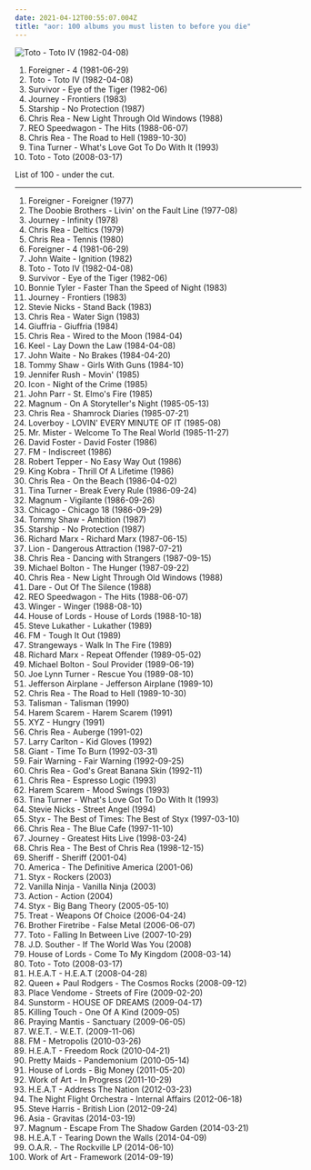 ```yaml
---
date: 2021-04-12T00:55:07.004Z
title: "aor: 100 albums you must listen to before you die"
---
```

![Toto - Toto IV (1982-04-08)](http://coverartarchive.org/release/c7c6a575-1d22-40d9-a112-bca069207eb6/14497556057-500.jpg "Toto - Toto IV (1982-04-08)")
<ol class="albums">
<li data-cover="http://coverartarchive.org/release/e781d7d3-0687-400c-846e-ec4f77e3ec53/3024479189-500.jpg" data-tags="80s, classic rock, hard rock, rock" role="button">Foreigner - 4 (1981-06-29)</li>
<li data-cover="http://coverartarchive.org/release/c7c6a575-1d22-40d9-a112-bca069207eb6/14497556057-500.jpg" data-tags="80s, classic rock, soft rock" role="button">Toto - Toto IV (1982-04-08)</li>
<li data-cover="https://img.discogs.com/y88qrHBQo7b3p1z2HE4v4_mSLgU=/fit-in/600x597/filters:strip_icc():format(jpeg):mode_rgb():quality(90)/discogs-images/R-412956-1389509573-3536.jpeg.jpg" data-tags="classic rock, hard rock, rock" role="button">Survivor - Eye of the Tiger (1982-06)</li>
<li data-cover="https://img.discogs.com/Ze5ji2MfBZB0g6EQe4GSDfpL9f4=/fit-in/600x595/filters:strip_icc():format(jpeg):mode_rgb():quality(90)/discogs-images/R-1455421-1450631742-4844.jpeg.jpg" data-tags="classic rock, hard rock, 80s" role="button">Journey - Frontiers (1983)</li>
<li data-cover="https://img.discogs.com/li6_jIDYQpWodxZn8rkHyInht7c=/fit-in/600x600/filters:strip_icc():format(jpeg):mode_rgb():quality(90)/discogs-images/R-1239136-1356563111-3834.jpeg.jpg" data-tags="80s, nothings gonna stop us now, beat patrol, set the night to music, babylon" role="button">Starship - No Protection (1987)</li>
<li data-cover="https://img.discogs.com/S3iViJFV1f90nU_Bygin0zHI8lQ=/fit-in/299x300/filters:strip_icc():format(jpeg):mode_rgb():quality(90)/discogs-images/R-10057567-1490879704-3159.jpeg.jpg" data-tags="soft rock, adult contemporary, aor, blues rock" role="button">Chris Rea - New Light Through Old Windows (1988)</li>
<li data-cover="http://coverartarchive.org/release/1dca14ba-4e08-3506-89a8-0dcd2ae3f7a2/14357566966-500.jpg" data-tags="80s, reo speedwagon, classic rock" role="button">REO Speedwagon - The Hits (1988-06-07)</li>
<li data-cover="http://coverartarchive.org/release/4b0bcf5d-9d9e-3835-8f61-63464010b66e/3100610198-500.jpg" data-tags="soft rock, aor, rock, adult contemporary, blues rock, chris rea" role="button">Chris Rea - The Road to Hell (1989-10-30)</li>
<li data-cover="http://coverartarchive.org/release/e4d95059-df27-42bd-ac8f-7c5bf82e6aca/13886547423-500.jpg" data-tags="tina turner" role="button">Tina Turner - What's Love Got To Do With It (1993)</li>
<li data-cover="http://coverartarchive.org/release/45038c35-32de-4256-b41b-c2a20cac826f/13758380977-500.jpg" data-tags="rock" role="button">Toto - Toto (2008-03-17)</li>
</ol>
List of 100 - under the cut.
<!-- more -->

_________________

<ol class="albums">
<li data-cover="http://coverartarchive.org/release/d5ceb9b2-3226-3eb5-91db-b5b1b5a8c673/25420475925-500.jpg" data-tags="classic rock" role="button">
Foreigner - Foreigner (1977)
</li>
<li data-cover="http://coverartarchive.org/release/0ea223b0-fee7-4b3d-8c6f-db11daa8c788/22970084432-500.jpg" data-tags="classic rock, rock, soft rock, southern rock, yacht rock" role="button">
The Doobie Brothers - Livin' on the Fault Line (1977-08)
</li>
<li data-cover="http://coverartarchive.org/release/50b70acd-81fb-39df-9dca-dac32f4971d4/5686740202-500.jpg" data-tags="classic rock, rock" role="button">
Journey - Infinity (1978)
</li>
<li data-cover="http://coverartarchive.org/release/f6d268b3-5fea-417f-ac77-bd9bc4e6eeb7/14078500563-500.jpg" data-tags="soft rock, adult contemporary, aor, blues rock" role="button">
Chris Rea - Deltics (1979)
</li>
<li data-cover="http://coverartarchive.org/release/34072ce8-ef85-4d0a-878b-8ef570438743/5767148525-500.jpg" data-tags="soft rock, adult contemporary, aor, blues rock" role="button">
Chris Rea - Tennis (1980)
</li>
<li data-cover="http://coverartarchive.org/release/e781d7d3-0687-400c-846e-ec4f77e3ec53/3024479189-500.jpg" data-tags="80s, classic rock, hard rock, rock" role="button">
Foreigner - 4 (1981-06-29)
</li>
<li data-cover="https://img.discogs.com/GCphmncS9gTdZzFyFh71ruzvd38=/fit-in/500x507/filters:strip_icc():format(jpeg):mode_rgb():quality(90)/discogs-images/R-1806941-1244577482.jpeg.jpg" data-tags="aor, 80s rock" role="button">
John Waite - Ignition (1982)
</li>
<li data-cover="http://coverartarchive.org/release/c7c6a575-1d22-40d9-a112-bca069207eb6/14497556057-500.jpg" data-tags="80s, classic rock, soft rock" role="button">
Toto - Toto IV (1982-04-08)
</li>
<li data-cover="https://img.discogs.com/y88qrHBQo7b3p1z2HE4v4_mSLgU=/fit-in/600x597/filters:strip_icc():format(jpeg):mode_rgb():quality(90)/discogs-images/R-412956-1389509573-3536.jpeg.jpg" data-tags="classic rock, hard rock, rock" role="button">
Survivor - Eye of the Tiger (1982-06)
</li>
<li data-cover="http://coverartarchive.org/release/7a9017e4-cd8a-4375-803c-52edb9c173ce/23446264259-500.jpg" data-tags="female vocalists, 80s" role="button">
Bonnie Tyler - Faster Than the Speed of Night (1983)
</li>
<li data-cover="https://img.discogs.com/Ze5ji2MfBZB0g6EQe4GSDfpL9f4=/fit-in/600x595/filters:strip_icc():format(jpeg):mode_rgb():quality(90)/discogs-images/R-1455421-1450631742-4844.jpeg.jpg" data-tags="classic rock, hard rock, 80s" role="button">
Journey - Frontiers (1983)
</li>
<li data-cover="http://coverartarchive.org/release/d67f9f62-a876-4af8-9c77-0940a6a06146/27392038245-500.jpg" data-tags="80s, female vocalists, adult contemporary, aor" role="button">
Stevie Nicks - Stand Back (1983)
</li>
<li data-cover="http://coverartarchive.org/release/e058b956-b525-4374-bd4a-8ae830dc603e/7065445512-500.jpg" data-tags="80s" role="button">
Chris Rea - Water Sign (1983)
</li>
<li data-cover="https://img.discogs.com/x0sXuIKzwXgVo6uw4kAR-ROIb-o=/fit-in/380x373/filters:strip_icc():format(jpeg):mode_rgb():quality(90)/discogs-images/R-927168-1173707030.jpeg.jpg" data-tags="rock, 80s, hard rock, aor, melodic rock, glam metal" role="button">
Giuffria - Giuffria (1984)
</li>
<li data-cover="https://img.discogs.com/ox6kfYWILLzdvZPO4JZkVFWfOpY=/fit-in/600x586/filters:strip_icc():format(jpeg):mode_rgb():quality(90)/discogs-images/R-3923142-1511625035-1049.jpeg.jpg" data-tags="soft rock, adult contemporary, aor, blues rock" role="button">
Chris Rea - Wired to the Moon (1984-04)
</li>
<li data-cover="https://img.discogs.com/LVGW1XEBzrByg1xl1k2uorNTleU=/fit-in/400x400/filters:strip_icc():format(jpeg):mode_rgb():quality(90)/discogs-images/R-2173526-1267974914.jpeg.jpg" data-tags="80s, hard rock, hair metal" role="button">
Keel - Lay Down the Law (1984-04-08)
</li>
<li data-cover="http://coverartarchive.org/release/2ac5eeb7-920a-4b76-a5fe-e571bbb06cdc/10717407200-500.jpg" data-tags="80s" role="button">
John Waite - No Brakes (1984-04-20)
</li>
<li data-cover="https://img.discogs.com/F8RuMmciOuAdCvJ8GtktaPCFtvM=/fit-in/600x598/filters:strip_icc():format(jpeg):mode_rgb():quality(90)/discogs-images/R-1118403-1522229086-7670.jpeg.jpg" data-tags="aor, melodic rock" role="button">
Tommy Shaw - Girls With Guns (1984-10)
</li>
<li data-cover="https://img.discogs.com/Lu4v9Z4eMdnjvRIDDRupruyGKE0=/fit-in/451x458/filters:strip_icc():format(jpeg):mode_rgb():quality(90)/discogs-images/R-488085-1122019579.jpg.jpg" data-tags="80s, adult contemporary, diva, aor, italo disco, electronic music, eurodisco, 80er, elektronische musik, pinossa soittimen vieressa" role="button">
Jennifer Rush - Movin' (1985)
</li>
<li data-cover="https://img.discogs.com/vV3KowX2nxr4Q02so1Xy_t-hAzE=/fit-in/600x600/filters:strip_icc():format(jpeg):mode_rgb():quality(90)/discogs-images/R-2163318-1426562849-1813.jpeg.jpg" data-tags="heavy metal, hard rock, hair metal, aor, glam rock, melodic metal, melodic rock" role="button">
Icon - Night of the Crime (1985)
</li>
<li data-cover="http://coverartarchive.org/release/3c547880-d662-4894-a4bd-071458a5f34e/6868825585-500.jpg" data-tags="80s, pop rock, aor, melodic rock" role="button">
John Parr - St. Elmo's Fire (1985)
</li>
<li data-cover="http://coverartarchive.org/release/50665367-db17-4bd4-8988-6fa96a261459/21434247581-500.jpg" data-tags="hard rock" role="button">
Magnum - On A Storyteller's Night (1985-05-13)
</li>
<li data-cover="http://coverartarchive.org/release/c2fa8fd0-c101-39b6-8229-8270fb074126/6193085847-500.jpg" data-tags="soft rock, aor, adult contemporary, blues rock" role="button">
Chris Rea - Shamrock Diaries (1985-07-21)
</li>
<li data-cover="http://coverartarchive.org/release/25ec674b-40eb-4cb6-a5c8-85b717d9208f/10028664111-500.jpg" data-tags="80s" role="button">
Loverboy - LOVIN' EVERY MINUTE OF IT (1985-08)
</li>
<li data-cover="https://img.discogs.com/ucpnVc6WY4qlWIzByeRHsxeMr7A=/fit-in/600x600/filters:strip_icc():format(jpeg):mode_rgb():quality(90)/discogs-images/R-393650-1542891507-7260.jpeg.jpg" data-tags="80s" role="button">
Mr. Mister - Welcome To The Real World (1985-11-27)
</li>
<li data-cover="http://coverartarchive.org/release/ddca2d68-47e2-4235-9ecc-45f7348b20a3/13758489426-500.jpg" data-tags="80s, adult contemporary, songwriter, aor, composer, west coast, david foster, back in the day fav albums" role="button">
David Foster - David Foster (1986)
</li>
<li data-cover="https://img.discogs.com/hrynvbJ3c1dk6oP66uL2kFltb4c=/fit-in/300x226/filters:strip_icc():format(jpeg):mode_rgb():quality(90)/discogs-images/R-11807527-1523751577-6463.jpeg.jpg" data-tags="aor" role="button">
FM - Indiscreet (1986)
</li>
<li data-cover="https://img.discogs.com/pwlZu5v7cHkVCQuzHiAyILnAKuM=/fit-in/533x516/filters:strip_icc():format(jpeg):mode_rgb():quality(90)/discogs-images/R-610093-1138899691.jpeg.jpg" data-tags="classic rock, 80s, aor, great songs" role="button">
Robert Tepper - No Easy Way Out (1986)
</li>
<li data-cover="https://img.discogs.com/70lzbt4s2Zqo386vA_EqUgCdfDQ=/fit-in/600x605/filters:strip_icc():format(jpeg):mode_rgb():quality(90)/discogs-images/R-3692099-1340674621-4666.jpeg.jpg" data-tags="aor, glam metal, king kobra, thrill of a lifetime, woodpile" role="button">
King Kobra - Thrill Of A Lifetime (1986)
</li>
<li data-cover="http://coverartarchive.org/release/b5df207c-87eb-383b-9e19-7db601e4a44c/3479880167-500.jpg" data-tags="soft rock, aor, adult contemporary, blues rock" role="button">
Chris Rea - On the Beach (1986-04-02)
</li>
<li data-cover="http://coverartarchive.org/release/52125f2b-6413-4abb-bfe3-212e7c248383/3198056650-500.jpg" data-tags="80s" role="button">
Tina Turner - Break Every Rule (1986-09-24)
</li>
<li data-cover="http://coverartarchive.org/release/2da97b22-f71a-39e3-877f-5429438cf458/7357204456-500.jpg" data-tags="hard rock" role="button">
Magnum - Vigilante (1986-09-26)
</li>
<li data-cover="https://img.discogs.com/IxyplBkTmjLylzdCSmRhMWM8JNI=/fit-in/600x600/filters:strip_icc():format(jpeg):mode_rgb():quality(90)/discogs-images/R-7720117-1447423717-9946.jpeg.jpg" data-tags="80s, pop rock, adult contemporary, aor, my favourite album" role="button">
Chicago - Chicago 18 (1986-09-29)
</li>
<li data-cover="http://coverartarchive.org/release/8b056cba-2e63-4a01-b107-8abcb97ce42c/20515229789-500.jpg" data-tags="aor, melodic rock" role="button">
Tommy Shaw - Ambition (1987)
</li>
<li data-cover="https://img.discogs.com/li6_jIDYQpWodxZn8rkHyInht7c=/fit-in/600x600/filters:strip_icc():format(jpeg):mode_rgb():quality(90)/discogs-images/R-1239136-1356563111-3834.jpeg.jpg" data-tags="80s, nothings gonna stop us now, beat patrol, set the night to music, babylon" role="button">
Starship - No Protection (1987)
</li>
<li data-cover="https://img.discogs.com/q-egR2p92mvjHZpRILKJqXJZkEU=/fit-in/600x450/filters:strip_icc():format(jpeg):mode_rgb():quality(90)/discogs-images/R-12277460-1566069557-3133.jpeg.jpg" data-tags="soul, 80s, soft rock, adult contemporary, aor, 80s-90s pop, my fav songs, richard marx" role="button">
Richard Marx - Richard Marx (1987-06-15)
</li>
<li data-cover="https://img.discogs.com/yX2iIY-AIBknL4oZ0K7WRsgU8OI=/fit-in/600x592/filters:strip_icc():format(jpeg):mode_rgb():quality(90)/discogs-images/R-2227790-1430557940-6513.jpeg.jpg" data-tags="hard rock, hair metal, aor, wants, glam metal" role="button">
Lion - Dangerous Attraction (1987-07-21)
</li>
<li data-cover="http://coverartarchive.org/release/532539a2-d882-4511-a458-8c25a63ca3f3/12684262889-500.jpg" data-tags="soft rock, aor, adult contemporary, blues rock" role="button">
Chris Rea - Dancing with Strangers (1987-09-15)
</li>
<li data-cover="http://coverartarchive.org/release/8c840a01-b87d-482a-91c5-6cbf2ffb495c/11409282738-500.jpg" data-tags="aor, michael bolton" role="button">
Michael Bolton - The Hunger (1987-09-22)
</li>
<li data-cover="https://img.discogs.com/S3iViJFV1f90nU_Bygin0zHI8lQ=/fit-in/299x300/filters:strip_icc():format(jpeg):mode_rgb():quality(90)/discogs-images/R-10057567-1490879704-3159.jpeg.jpg" data-tags="soft rock, adult contemporary, aor, blues rock" role="button">
Chris Rea - New Light Through Old Windows (1988)
</li>
<li data-cover="http://coverartarchive.org/release/5803950a-ad86-3ad0-b5a9-336b8ce78399/10071436622-500.jpg" data-tags="aor, steelheart" role="button">
Dare - Out Of The Silence (1988)
</li>
<li data-cover="http://coverartarchive.org/release/1dca14ba-4e08-3506-89a8-0dcd2ae3f7a2/14357566966-500.jpg" data-tags="80s, reo speedwagon, classic rock" role="button">
REO Speedwagon - The Hits (1988-06-07)
</li>
<li data-cover="http://coverartarchive.org/release/c739cba6-9dc7-4ef6-bcc0-47cf9d68cf08/13723459826-500.jpg" data-tags="hard rock" role="button">
Winger - Winger (1988-08-10)
</li>
<li data-cover="https://img.discogs.com/L74r4HJ60cw1SJk3MXLORfYgdUY=/fit-in/600x600/filters:strip_icc():format(jpeg):mode_rgb():quality(90)/discogs-images/R-2111765-1328172385.jpeg.jpg" data-tags="hard rock, glam metal" role="button">
House of Lords - House of Lords (1988-10-18)
</li>
<li data-cover="http://coverartarchive.org/release/b32e4eec-1cc6-461d-8ba4-bc9faa148329/20475850310-500.jpg" data-tags="hard rock, aor, transym, aufnehmen, musicalmessradio" role="button">
Steve Lukather - Lukather (1989)
</li>
<li data-cover="http://coverartarchive.org/release/a6995517-1cdc-3dc3-b1bc-484b5bfaf675/6644759095-500.jpg" data-tags="aor" role="button">
FM - Tough It Out (1989)
</li>
<li data-cover="https://img.discogs.com/GZJVpHF4poPyBKTmHI7djti5Brc=/fit-in/600x597/filters:strip_icc():format(jpeg):mode_rgb():quality(90)/discogs-images/R-2746319-1412776970-5498.jpeg.jpg" data-tags="aor, melodic hard rock" role="button">
Strangeways - Walk In The Fire (1989)
</li>
<li data-cover="https://img.discogs.com/Y9Q2t4U5jwPJRmfmVXG1WL_7s50=/fit-in/600x602/filters:strip_icc():format(jpeg):mode_rgb():quality(90)/discogs-images/R-830792-1193871077.jpeg.jpg" data-tags="80s" role="button">
Richard Marx - Repeat Offender (1989-05-02)
</li>
<li data-cover="http://coverartarchive.org/release/6b22a882-6469-4cde-be12-47352a1ad8c8/11409302751-500.jpg" data-tags="michael bolton" role="button">
Michael Bolton - Soul Provider (1989-06-19)
</li>
<li data-cover="https://img.discogs.com/8MxX6c3jd3LpZn76P-eDe2fmCrE=/fit-in/600x598/filters:strip_icc():format(jpeg):mode_rgb():quality(90)/discogs-images/R-2123033-1280061129.jpeg.jpg" data-tags="hard rock, aor" role="button">
Joe Lynn Turner - Rescue You (1989-08-10)
</li>
<li data-cover="https://img.discogs.com/YbMohjRHQvZz6Q2CnY5-jYk3wAs=/fit-in/600x585/filters:strip_icc():format(jpeg):mode_rgb():quality(90)/discogs-images/R-2034421-1316139882.jpeg.jpg" data-tags="80s, pop rock, aor, melodic rock, jefferson airplane, dako vinyl collection, j airplane" role="button">
Jefferson Airplane - Jefferson Airplane (1989-10)
</li>
<li data-cover="http://coverartarchive.org/release/4b0bcf5d-9d9e-3835-8f61-63464010b66e/3100610198-500.jpg" data-tags="soft rock, aor, rock, adult contemporary, blues rock, chris rea" role="button">
Chris Rea - The Road to Hell (1989-10-30)
</li>
<li data-cover="https://img.discogs.com/QoLun5MCRPk_7KlO9EB5A_VVu8E=/fit-in/268x266/filters:strip_icc():format(jpeg):mode_rgb():quality(90)/discogs-images/R-12373598-1533955983-1533.jpeg.jpg" data-tags="hard rock" role="button">
Talisman - Talisman (1990)
</li>
<li data-cover="https://img.discogs.com/qAbeSAJm5ONJ7_ZfAIlzRzdBxiA=/fit-in/500x500/filters:strip_icc():format(jpeg):mode_rgb():quality(90)/discogs-images/R-4499111-1367804146-4295.jpeg.jpg" data-tags="aor" role="button">
Harem Scarem - Harem Scarem (1991)
</li>
<li data-cover="http://coverartarchive.org/release/1cd84349-9db1-42e2-97d3-f4b16a51be5f/24622595432-500.jpg" data-tags="hard rock" role="button">
XYZ - Hungry (1991)
</li>
<li data-cover="https://img.discogs.com/dTZjgdbyZ8iOLQOFoy_2o0gEIqU=/fit-in/480x480/filters:strip_icc():format(jpeg):mode_rgb():quality(90)/discogs-images/R-827610-1163238449.jpeg.jpg" data-tags="blues rock, soft rock, aor, adult contemporary, 90s" role="button">
Chris Rea - Auberge (1991-02)
</li>
<li data-cover="http://coverartarchive.org/release/227ac88a-93e7-4582-aa81-45665b0d6213/15818439302-500.jpg" data-tags="guitar, jazz guitar, smooth jazz" role="button">
Larry Carlton - Kid Gloves (1992)
</li>
<li data-cover="http://coverartarchive.org/release/0aacc19b-edb8-4713-98f1-757246d06e3c/10070932545-500.jpg" data-tags="hard rock" role="button">
Giant - Time To Burn (1992-03-31)
</li>
<li data-cover="https://img.discogs.com/e8-xSs8w3TR9n-HCd2I1jdtjyuM=/fit-in/600x600/filters:strip_icc():format(jpeg):mode_rgb():quality(90)/discogs-images/R-2741630-1609257554-2952.jpeg.jpg" data-tags="aor" role="button">
Fair Warning - Fair Warning (1992-09-25)
</li>
<li data-cover="http://coverartarchive.org/release/8bf23fbc-43e7-4bb7-a7d4-2b713fd16790/15067590439-500.jpg" data-tags="soft rock, adult contemporary, aor, blues rock" role="button">
Chris Rea - God's Great Banana Skin (1992-11)
</li>
<li data-cover="http://coverartarchive.org/release/55040501-808e-327c-9932-58cc7d9ed0e2/15457110038-500.jpg" data-tags="blues rock, soft rock, aor, adult contemporary" role="button">
Chris Rea - Espresso Logic (1993)
</li>
<li data-cover="https://img.discogs.com/sHDFULmPlgH1YWCzgHD69t15ek4=/fit-in/600x600/filters:strip_icc():format(jpeg):mode_rgb():quality(90)/discogs-images/R-4078896-1468315807-4970.jpeg.jpg" data-tags="hard rock" role="button">
Harem Scarem - Mood Swings (1993)
</li>
<li data-cover="http://coverartarchive.org/release/e4d95059-df27-42bd-ac8f-7c5bf82e6aca/13886547423-500.jpg" data-tags="tina turner" role="button">
Tina Turner - What's Love Got To Do With It (1993)
</li>
<li data-cover="https://img.discogs.com/ONnAPgCxtu_01yoTCF2aOqOWkYg=/fit-in/600x523/filters:strip_icc():format(jpeg):mode_rgb():quality(90)/discogs-images/R-1927329-1596240132-8499.jpeg.jpg" data-tags="rock, my whole damn collection" role="button">
Stevie Nicks - Street Angel (1994)
</li>
<li data-cover="https://img.discogs.com/gqkq6-VADSNTbiOnTquI8XYgqe4=/fit-in/600x559/filters:strip_icc():format(jpeg):mode_rgb():quality(90)/discogs-images/R-1054880-1269225357.jpeg.jpg" data-tags="classic rock, progressive rock, aor, melodic rock, pomp rock" role="button">
Styx - The Best of Times: The Best of Styx (1997-03-10)
</li>
<li data-cover="http://coverartarchive.org/release/dadaa31a-f0d4-45ab-9adb-cf2728cec670/28223069464-500.jpg" data-tags="classic rock, 90s" role="button">
Chris Rea - The Blue Cafe (1997-11-10)
</li>
<li data-cover="https://img.discogs.com/sJUQk-EeuUkGnJxjKDo6yyYpHkg=/fit-in/600x582/filters:strip_icc():format(jpeg):mode_rgb():quality(90)/discogs-images/R-3038234-1379279375-2976.jpeg.jpg" data-tags="classic rock, live, slgdmtopalbums, wheel in the sky live, after the fall live, stone in love live" role="button">
Journey - Greatest Hits Live (1998-03-24)
</li>
<li data-cover="https://img.discogs.com/EojbgTQjh59mQVDl2wvOHUZ0Q5Y=/fit-in/600x595/filters:strip_icc():format(jpeg):mode_rgb():quality(90)/discogs-images/R-7218691-1589987265-7796.jpeg.jpg" data-tags="soft rock, blues rock, adult contemporary, aor, chris rea" role="button">
Chris Rea - The Best of Chris Rea (1998-12-15)
</li>
<li data-cover="https://img.discogs.com/KPA7OyztOQvwE66FD5WCCjxGCmU=/fit-in/500x500/filters:strip_icc():format(jpeg):mode_rgb():quality(90)/discogs-images/R-874922-1168022578.jpeg.jpg" data-tags="rock" role="button">
Sheriff - Sheriff (2001-04)
</li>
<li data-cover="https://img.discogs.com/0LzDweq3q8JBsBQAPyCPS8mKaxA=/fit-in/600x584/filters:strip_icc():format(jpeg):mode_rgb():quality(90)/discogs-images/R-2358551-1339583166-2889.jpeg.jpg" data-tags="soundtrack, rock, classic, 70s, 80s, usa, soft rock, american, aor, legends" role="button">
America - The Definitive America (2001-06)
</li>
<li data-cover="https://img.discogs.com/DY4ya3EeCzkeGj2pdCQBEJNFPl8=/fit-in/400x400/filters:strip_icc():format(jpeg):mode_rgb():quality(90)/discogs-images/R-2134173-1265884649.jpeg.jpg" data-tags="aor, melodic rock, pomp rock" role="button">
Styx - Rockers (2003)
</li>
<li data-cover="https://img.discogs.com/nGaoyp7YYuARqySX54GrfK4bJuk=/fit-in/524x458/filters:strip_icc():format(jpeg):mode_rgb():quality(90)/discogs-images/R-2249122-1272279302.jpeg.jpg" data-tags="hard rock, girl band" role="button">
Vanilla Ninja - Vanilla Ninja (2003)
</li>
<li data-cover="https://img.discogs.com/DsYUsLo54L11gCN7M74P4T7vDXo=/fit-in/600x600/filters:strip_icc():format(jpeg):mode_rgb():quality(90)/discogs-images/R-3278037-1323614504.jpeg.jpg" data-tags="progressive rock, punk rock, aor, street punk" role="button">
Action - Action (2004)
</li>
<li data-cover="http://coverartarchive.org/release/3059f147-4349-49fb-afda-8509278ed439/15337838422-500.jpg" data-tags="rock, hard rock, progressive rock" role="button">
Styx - Big Bang Theory (2005-05-10)
</li>
<li data-cover="https://img.discogs.com/w0OtiMGt94RF5NB4OrVGrKrtaUI=/fit-in/570x564/filters:strip_icc():format(jpeg):mode_rgb():quality(90)/discogs-images/R-1540606-1227082933.jpeg.jpg" data-tags="aor, melodic rock, melodic hard rock, 80s hard rock, wer des it mag der liagt" role="button">
Treat - Weapons Of Choice (2006-04-24)
</li>
<li data-cover="http://coverartarchive.org/release/749b715b-0122-4879-a204-f301adad180e/7215608191-500.jpg" data-tags="rock, hard rock" role="button">
Brother Firetribe - False Metal (2006-06-07)
</li>
<li data-cover="https://img.discogs.com/IoeKydUKWZw0GWfPy784Gt-B1SM=/fit-in/600x919/filters:strip_icc():format(jpeg):mode_rgb():quality(90)/discogs-images/R-10204274-1543652378-4585.jpeg.jpg" data-tags="rock, aor" role="button">
Toto - Falling In Between Live (2007-10-29)
</li>
<li data-cover="https://via.placeholder.com/450" data-tags="aor, melodic rock" role="button">
J.D. Souther - If The World Was You (2008)
</li>
<li data-cover="http://coverartarchive.org/release/0c8dab0f-ed90-438d-afb4-fd2e0c62f62f/28526714222-500.jpg" data-tags="hard rock, aor" role="button">
House of Lords - Come To My Kingdom (2008-03-14)
</li>
<li data-cover="http://coverartarchive.org/release/45038c35-32de-4256-b41b-c2a20cac826f/13758380977-500.jpg" data-tags="rock" role="button">
Toto - Toto (2008-03-17)
</li>
<li data-cover="http://coverartarchive.org/release/705e0ae0-897a-472c-9e22-b64f0175477c/14997479311-500.jpg" data-tags="classic rock, rock, hard rock" role="button">
H.E.A.T - H.E.A.T (2008-04-28)
</li>
<li data-cover="https://img.discogs.com/hkhuuoh3xz97gk70ut0cMIsN33M=/fit-in/346x336/filters:strip_icc():format(jpeg):mode_rgb():quality(90)/discogs-images/R-2820324-1302514233.jpeg.jpg" data-tags="rock, hard rock" role="button">
Queen + Paul Rodgers - The Cosmos Rocks (2008-09-12)
</li>
<li data-cover="http://coverartarchive.org/release/e0a94077-8724-4baf-bea4-3cd3f9d38fc9/1290168680-500.jpg" data-tags="hard rock, aor" role="button">
Place Vendome - Streets of Fire (2009-02-20)
</li>
<li data-cover="https://img.discogs.com/QiEzzLZEnToAMS3vb8bBFYJXoQw=/fit-in/250x257/filters:strip_icc():format(jpeg):mode_rgb():quality(90)/discogs-images/R-104733-001.jpg.jpg" data-tags="aor, 2009 best album" role="button">
Sunstorm - HOUSE OF DREAMS (2009-04-17)
</li>
<li data-cover="http://coverartarchive.org/release/76c70243-7819-4171-8b7a-3891cb11923c/16339741660-500.jpg" data-tags="aor, power metal, melodic hard rock, progressive power metal" role="button">
Killing Touch - One Of A Kind (2009-05)
</li>
<li data-cover="https://img.discogs.com/FKgSSe-h23aVyinAReErLiXCKaI=/fit-in/497x490/filters:strip_icc():format(jpeg):mode_rgb():quality(90)/discogs-images/R-8727756-1467474714-2011.jpeg.jpg" data-tags="classic rock, aor, melodic metal, nwobhm, superb" role="button">
Praying Mantis - Sanctuary (2009-06-05)
</li>
<li data-cover="http://coverartarchive.org/release/6b8f70c9-8b35-4780-b6bc-bc5d0a0219df/10071450343-500.jpg" data-tags="hard rock, aor" role="button">
W.E.T. - W.E.T. (2009-11-06)
</li>
<li data-cover="https://img.discogs.com/AavM7SOe53d96gfm6UcLTN_OeYg=/fit-in/600x600/filters:strip_icc():format(jpeg):mode_rgb():quality(90)/discogs-images/R-2202329-1522066180-1402.png.jpg" data-tags="pop rock, aor, ballads" role="button">
FM - Metropolis (2010-03-26)
</li>
<li data-cover="https://img.discogs.com/CfwphmSY4YrzcrChPaOkxtZtzO8=/fit-in/600x600/filters:strip_icc():format(jpeg):mode_rgb():quality(90)/discogs-images/R-6866746-1428316725-2354.jpeg.jpg" data-tags="hard rock" role="button">
H.E.A.T - Freedom Rock (2010-04-21)
</li>
<li data-cover="http://coverartarchive.org/release/ab6e606a-6223-4507-9734-d7cb8a932561/10070743997-500.jpg" data-tags="hard rock, heavy metal" role="button">
Pretty Maids - Pandemonium (2010-05-14)
</li>
<li data-cover="http://coverartarchive.org/release/8c274ea6-6630-42a6-bdca-3ae126e2d2be/20691811057-500.jpg" data-tags="aor" role="button">
House of Lords - Big Money (2011-05-20)
</li>
<li data-cover="http://coverartarchive.org/release/e3b92a7e-755d-4015-8f38-80e2e2c48970/9438831957-500.jpg" data-tags="rock, swedish, aor, melodic rock" role="button">
Work of Art - In Progress (2011-10-29)
</li>
<li data-cover="http://coverartarchive.org/release/2e8e7581-9b17-4e87-8c8e-2b7689333a79/14997472905-500.jpg" data-tags="metal, hard rock, pop rock, aor, glam rock, melodic rock" role="button">
H.E.A.T - Address The Nation (2012-03-23)
</li>
<li data-cover="http://coverartarchive.org/release/b8e4152b-f4d4-4b7d-b565-64bc8f39ed72/22430306197-500.jpg" data-tags="hard rock" role="button">
The Night Flight Orchestra - Internal Affairs (2012-06-18)
</li>
<li data-cover="http://coverartarchive.org/release/afbd2371-ce25-4643-b4de-32764c6ef172/14080377009-500.jpg" data-tags="soft rock, aor" role="button">
Steve Harris - British Lion (2012-09-24)
</li>
<li data-cover="http://coverartarchive.org/release/19ac2848-758e-4bce-a968-d995da70eb94/6852299218-500.jpg" data-tags="rock, progressive rock" role="button">
Asia - Gravitas (2014-03-19)
</li>
<li data-cover="https://img.discogs.com/cumb_nwGrJVHLiL0Fl3uhs-VE1I=/fit-in/600x600/filters:strip_icc():format(jpeg):mode_rgb():quality(90)/discogs-images/R-6888152-1531933446-1845.jpeg.jpg" data-tags="hard rock, aor, melodic metal, melodic rock, melodic hard rock" role="button">
Magnum - Escape From The Shadow Garden (2014-03-21)
</li>
<li data-cover="http://coverartarchive.org/release/d5e9cff4-e68e-4b08-8bf2-1ee474458784/7612308394-500.jpg" data-tags="hard rock, aor" role="button">
H.E.A.T - Tearing Down the Walls (2014-04-09)
</li>
<li data-cover="http://coverartarchive.org/release/be9d45de-13be-49c2-8a0b-4c38db1436db/7143044705-500.jpg" data-tags="pop, rock, aor, poprock, adult" role="button">
O.A.R. - The Rockville LP (2014-06-10)
</li>
<li data-cover="https://img.discogs.com/i9HBUg1se6pI9btiVCNB5OPy7SE=/fit-in/600x600/filters:strip_icc():format(jpeg):mode_rgb():quality(90)/discogs-images/R-6124369-1527814837-6910.jpeg.jpg" data-tags="aor" role="button">
Work of Art - Framework (2014-09-19)
</li>
</ol>